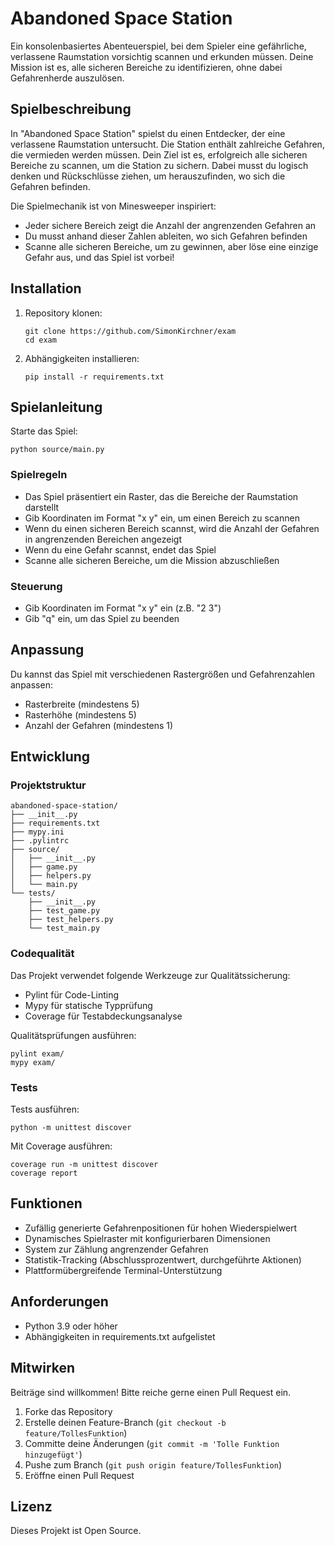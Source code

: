 # Abandoned Space Station

Ein konsolenbasiertes Abenteuerspiel, bei dem Spieler eine gefährliche, verlassene Raumstation vorsichtig scannen und erkunden müssen. Deine Mission ist es, alle sicheren Bereiche zu identifizieren, ohne dabei Gefahrenherde auszulösen.

## Spielbeschreibung

In "Abandoned Space Station" spielst du einen Entdecker, der eine verlassene Raumstation untersucht. Die Station enthält zahlreiche Gefahren, die vermieden werden müssen. Dein Ziel ist es, erfolgreich alle sicheren Bereiche zu scannen, um die Station zu sichern. Dabei musst du logisch denken und Rückschlüsse ziehen, um herauszufinden, wo sich die Gefahren befinden.

Die Spielmechanik ist von Minesweeper inspiriert:
- Jeder sichere Bereich zeigt die Anzahl der angrenzenden Gefahren an
- Du musst anhand dieser Zahlen ableiten, wo sich Gefahren befinden
- Scanne alle sicheren Bereiche, um zu gewinnen, aber löse eine einzige Gefahr aus, und das Spiel ist vorbei!

## Installation

1. Repository klonen:
   ```
   git clone https://github.com/SimonKirchner/exam
   cd exam
   ```

2. Abhängigkeiten installieren:
   ```
   pip install -r requirements.txt
   ```

## Spielanleitung

Starte das Spiel:
```
python source/main.py
```

### Spielregeln

- Das Spiel präsentiert ein Raster, das die Bereiche der Raumstation darstellt
- Gib Koordinaten im Format "x y" ein, um einen Bereich zu scannen
- Wenn du einen sicheren Bereich scannst, wird die Anzahl der Gefahren in angrenzenden Bereichen angezeigt
- Wenn du eine Gefahr scannst, endet das Spiel
- Scanne alle sicheren Bereiche, um die Mission abzuschließen

### Steuerung

- Gib Koordinaten im Format "x y" ein (z.B. "2 3")
- Gib "q" ein, um das Spiel zu beenden

## Anpassung

Du kannst das Spiel mit verschiedenen Rastergrößen und Gefahrenzahlen anpassen:
- Rasterbreite (mindestens 5)
- Rasterhöhe (mindestens 5)
- Anzahl der Gefahren (mindestens 1)

## Entwicklung

### Projektstruktur

```
abandoned-space-station/
├── __init__.py
├── requirements.txt
├── mypy.ini
├── .pylintrc
├── source/
│   ├── __init__.py
│   ├── game.py
│   ├── helpers.py
│   └── main.py
└── tests/
    ├── __init__.py
    ├── test_game.py
    ├── test_helpers.py
    └── test_main.py
```

### Codequalität

Das Projekt verwendet folgende Werkzeuge zur Qualitätssicherung:
- Pylint für Code-Linting
- Mypy für statische Typprüfung
- Coverage für Testabdeckungsanalyse

Qualitätsprüfungen ausführen:
```
pylint exam/
mypy exam/
```

### Tests

Tests ausführen:
```
python -m unittest discover
```

Mit Coverage ausführen:
```
coverage run -m unittest discover
coverage report
```

## Funktionen

- Zufällig generierte Gefahrenpositionen für hohen Wiederspielwert
- Dynamisches Spielraster mit konfigurierbaren Dimensionen
- System zur Zählung angrenzender Gefahren
- Statistik-Tracking (Abschlussprozentwert, durchgeführte Aktionen)
- Plattformübergreifende Terminal-Unterstützung

## Anforderungen

- Python 3.9 oder höher
- Abhängigkeiten in requirements.txt aufgelistet

## Mitwirken

Beiträge sind willkommen! Bitte reiche gerne einen Pull Request ein.

1. Forke das Repository
2. Erstelle deinen Feature-Branch (`git checkout -b feature/TollesFunktion`)
3. Committe deine Änderungen (`git commit -m 'Tolle Funktion hinzugefügt'`)
4. Pushe zum Branch (`git push origin feature/TollesFunktion`)
5. Eröffne einen Pull Request

## Lizenz

Dieses Projekt ist Open Source.